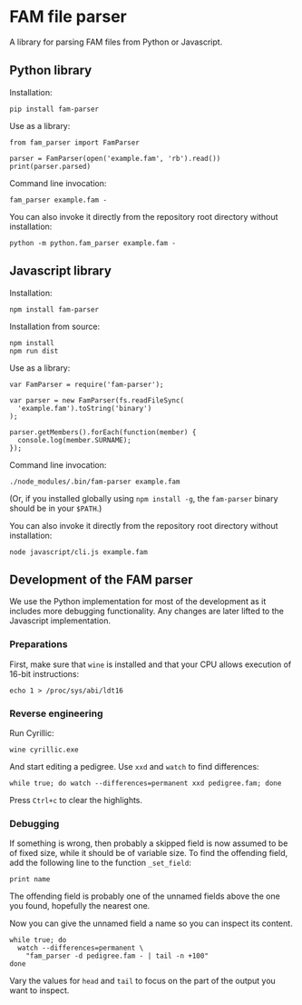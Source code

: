 # FAM file parser

A library for parsing FAM files from Python or Javascript.


## Python library

Installation:

    pip install fam-parser

Use as a library:

    from fam_parser import FamParser

    parser = FamParser(open('example.fam', 'rb').read())
    print(parser.parsed)

Command line invocation:

    fam_parser example.fam -

You can also invoke it directly from the repository root directory without
installation:

    python -m python.fam_parser example.fam -


## Javascript library

Installation:

    npm install fam-parser

Installation from source:

    npm install
    npm run dist

Use as a library:

    var FamParser = require('fam-parser');

    var parser = new FamParser(fs.readFileSync(
      'example.fam').toString('binary')
    );

    parser.getMembers().forEach(function(member) {
      console.log(member.SURNAME);
    });

Command line invocation:

    ./node_modules/.bin/fam-parser example.fam

(Or, if you installed globally using `npm install -g`, the `fam-parser` binary
should be in your `$PATH`.)

You can also invoke it directly from the repository root directory without
installation:

    node javascript/cli.js example.fam


## Development of the FAM parser

We use the Python implementation for most of the development as it includes
more debugging functionality. Any changes are later lifted to the Javascript
implementation.

### Preparations
First, make sure that `wine` is installed and that your CPU allows execution of
16-bit instructions:

    echo 1 > /proc/sys/abi/ldt16

### Reverse engineering
Run Cyrillic:

    wine cyrillic.exe

And start editing a pedigree. Use `xxd` and `watch` to find differences:

    while true; do watch --differences=permanent xxd pedigree.fam; done

Press `Ctrl+c` to clear the highlights.

### Debugging
If something is wrong, then probably a skipped field is now assumed to be of
fixed size, while it should be of variable size. To find the offending field,
add the following line to the function `_set_field`:

    print name

The offending field is probably one of the unnamed fields above the one you
found, hopefully the nearest one.

Now you can give the unnamed field a name so you can inspect its content.

    while true; do
      watch --differences=permanent \
        "fam_parser -d pedigree.fam - | tail -n +100"
    done

Vary the values for `head` and `tail` to focus on the part of the output you
want to inspect.
